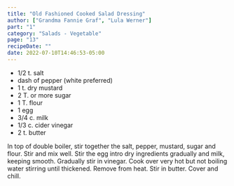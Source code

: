 ```yaml
---
title: "Old Fashioned Cooked Salad Dressing"
author: ["Grandma Fannie Graf", "Lula Werner"]
part: "1"
category: "Salads - Vegetable"
page: "13"
recipeDate: ""
date: 2022-07-10T14:46:53-05:00 
---
```


- 1/2 t. salt
- dash of pepper (white preferred)
- 1 t. dry mustard
- 2 T. or more sugar
- 1 T. flour
- 1 egg
- 3/4 c. milk
- 1/3 c. cider vinegar
- 2 t. butter

In top of double boiler, stir together the salt, pepper, mustard, sugar and flour.
Stir and mix well. Stir the egg intro dry ingredients gradually and milk, keeping smooth.
Gradually stir in vinegar.
Cook over very hot but not boiling water stirring until thickened. Remove from heat.
Stir in butter. Cover and chill.